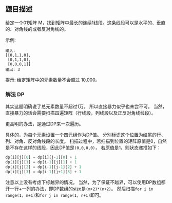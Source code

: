 ## 题目描述
给定一个01矩阵 M，找到矩阵中最长的连续1线段。这条线段可以是水平的、垂直的、对角线的或者反对角线的。

示例:
```
输入:
[[0,1,1,0],
 [0,1,1,0],
 [0,0,0,1]]
输出: 3
```
提示: 给定矩阵中的元素数量不会超过 10,000。


### 解法 DP
其实这题明确说了总元素数量不超过1万。
所以直接暴力似乎也未尝不可。
当然，直接暴力的话会需要扫描四遍矩阵（行线段，列线段以及正反对角线线段）。

更高明的办法，是通过DP来一次遍历。

具体的，为每个元素设置一个四元组作为DP值。
分别标识这个位置为结尾的行、列、对角、反对角线段的长度。
扫描过程中，若扫描到位置的矩阵原值是0，自然是不存在这样的线段，因此DP值是`(0,0,0,0)`，
若原值是1，则状态递推如下：
```python
dp[i][j][0] = dp[i][j-1][0] + 1
dp[i][j][1] = dp[i-1][j][1] + 1
dp[i][j][2] = dp[i-1][j-1][2] + 1
dp[i][j][3] = dp[i-1][j+1][3] + 1
```
注意以上没有考虑下标越界的情况。
当然，为了保证不越界，可以使用DP数组都开一行+一列的办法，即DP数组的size是`(m+2)*(n+2)`。
然后扫描`for i in range(1, m+1)`和`for j in range(1, n+1)`即可。